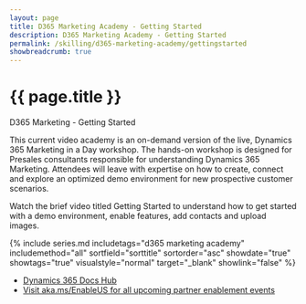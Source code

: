 ```yaml
---
layout: page
title: D365 Marketing Academy - Getting Started
description: D365 Marketing Academy - Getting Started
permalink: /skilling/d365-marketing-academy/gettingstarted
showbreadcrumb: true
---
```


# {{ page.title }}

D365 Marketing - Getting Started

This current video academy is an on-demand version of the live, Dynamics 365 Marketing in a Day workshop. The hands-on workshop is designed for Presales consultants responsible for understanding Dynamics 365 Marketing. Attendees will leave with expertise on how to create, connect and explore an optimized demo environment for new prospective customer scenarios.

Watch the brief video titled Getting Started to understand how to get started with a demo environment, enable features, add contacts and upload images. 

 {% include series.md 
    includetags="d365 marketing academy" includemethod="all" 
    sortfield="sorttitle" sortorder="asc" showdate="true" showtags="true" 
    visualstyle="normal" target="_blank" showlink="false"
%}
* <a href="https://learn.microsoft.com/en-us/dynamics365/marketing/help-hub" target="_blank">Dynamics 365 Docs Hub
* <a href="aka.ms/EnableUS" target="_blank">Visit aka.ms/EnableUS for all upcoming partner enablement events
